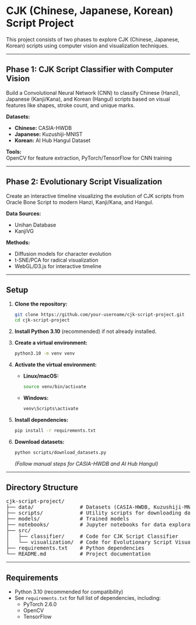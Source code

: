 # CJK (Chinese, Japanese, Korean) Script Project

This project consists of two phases to explore CJK (Chinese, Japanese, Korean) scripts using computer vision and visualization techniques.

---

## Phase 1: CJK Script Classifier with Computer Vision

Build a Convolutional Neural Network (CNN) to classify Chinese (Hanzi), Japanese (Kanji/Kana), and Korean (Hangul) scripts based on visual features like shapes, stroke count, and unique marks.

**Datasets:**
- **Chinese:** CASIA-HWDB  
- **Japanese:** Kuzushiji-MNIST  
- **Korean:** AI Hub Hangul Dataset

**Tools:**  
OpenCV for feature extraction, PyTorch/TensorFlow for CNN training

---

## Phase 2: Evolutionary Script Visualization

Create an interactive timeline visualizing the evolution of CJK scripts from Oracle Bone Script to modern Hanzi, Kanji/Kana, and Hangul.

**Data Sources:**
- Unihan Database  
- KanjiVG

**Methods:**
- Diffusion models for character evolution  
- t-SNE/PCA for radical visualization  
- WebGL/D3.js for interactive timeline

---

## Setup

1. **Clone the repository:**
    ```bash
    git clone https://github.com/your-username/cjk-script-project.git
    cd cjk-script-project
    ```

2. **Install Python 3.10** (recommended) if not already installed.

3. **Create a virtual environment:**
    ```bash
    python3.10 -m venv venv
    ```

4. **Activate the virtual environment:**

    - **Linux/macOS:**
        ```bash
        source venv/bin/activate
        ```

    - **Windows:**
        ```bash
        venv\Scripts\activate
        ```

5. **Install dependencies:**
    ```bash
    pip install -r requirements.txt
    ```

6. **Download datasets:**
    ```bash
    python scripts/download_datasets.py
    ```
    *(Follow manual steps for CASIA-HWDB and AI Hub Hangul)*

---

## Directory Structure

<pre>
cjk-script-project/
├── data/               # Datasets (CASIA-HWDB, Kuzushiji-MNIST, AI Hub Hangul, Unihan, KanjiVG)
├── scripts/            # Utility scripts for downloading datasets
├── models/             # Trained models
├── notebooks/          # Jupyter notebooks for data exploration
├── src/
│   ├── classifier/     # Code for CJK Script Classifier
│   └── visualization/  # Code for Evolutionary Script Visualization
├── requirements.txt    # Python dependencies
└── README.md           # Project documentation
</pre>

---

## Requirements

- Python 3.10 (recommended for compatibility)
- See `requirements.txt` for full list of dependencies, including:
  - PyTorch 2.6.0  
  - OpenCV  
  - TensorFlow
